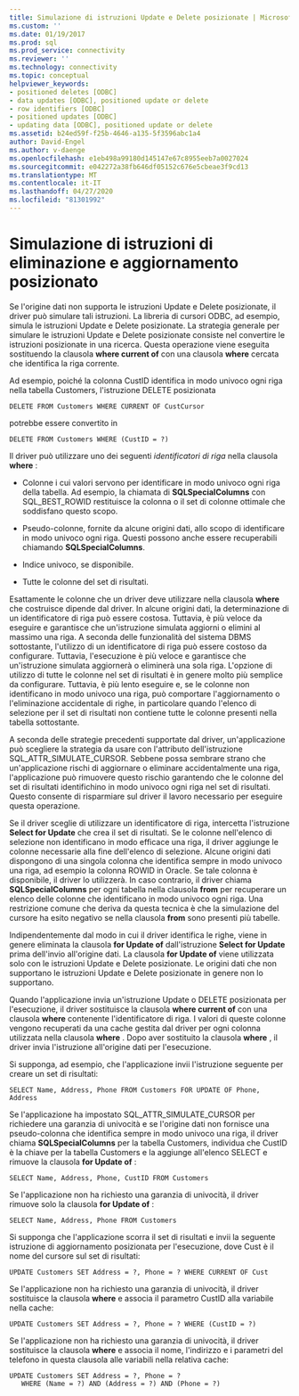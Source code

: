 ```yaml
---
title: Simulazione di istruzioni Update e Delete posizionate | Microsoft Docs
ms.custom: ''
ms.date: 01/19/2017
ms.prod: sql
ms.prod_service: connectivity
ms.reviewer: ''
ms.technology: connectivity
ms.topic: conceptual
helpviewer_keywords:
- positioned deletes [ODBC]
- data updates [ODBC], positioned update or delete
- row identifiers [ODBC]
- positioned updates [ODBC]
- updating data [ODBC], positioned update or delete
ms.assetid: b24ed59f-f25b-4646-a135-5f3596abc1a4
author: David-Engel
ms.author: v-daenge
ms.openlocfilehash: e1eb498a99180d145147e67c8955eeb7a0027024
ms.sourcegitcommit: e042272a38fb646df05152c676e5cbeae3f9cd13
ms.translationtype: MT
ms.contentlocale: it-IT
ms.lasthandoff: 04/27/2020
ms.locfileid: "81301992"
---
```

# <a name="simulating-positioned-update-and-delete-statements"></a>Simulazione di istruzioni di eliminazione e aggiornamento posizionato
Se l'origine dati non supporta le istruzioni Update e Delete posizionate, il driver può simulare tali istruzioni. La libreria di cursori ODBC, ad esempio, simula le istruzioni Update e Delete posizionate. La strategia generale per simulare le istruzioni Update e Delete posizionate consiste nel convertire le istruzioni posizionate in una ricerca. Questa operazione viene eseguita sostituendo la clausola **where current of** con una clausola **where** cercata che identifica la riga corrente.  
  
 Ad esempio, poiché la colonna CustID identifica in modo univoco ogni riga nella tabella Customers, l'istruzione DELETE posizionata  
  
```  
DELETE FROM Customers WHERE CURRENT OF CustCursor  
```  
  
 potrebbe essere convertito in  
  
```  
DELETE FROM Customers WHERE (CustID = ?)  
```  
  
 Il driver può utilizzare uno dei seguenti *identificatori di riga* nella clausola **where** :  
  
-   Colonne i cui valori servono per identificare in modo univoco ogni riga della tabella. Ad esempio, la chiamata di **SQLSpecialColumns** con SQL_BEST_ROWID restituisce la colonna o il set di colonne ottimale che soddisfano questo scopo.  
  
-   Pseudo-colonne, fornite da alcune origini dati, allo scopo di identificare in modo univoco ogni riga. Questi possono anche essere recuperabili chiamando **SQLSpecialColumns**.  
  
-   Indice univoco, se disponibile.  
  
-   Tutte le colonne del set di risultati.  
  
 Esattamente le colonne che un driver deve utilizzare nella clausola **where** che costruisce dipende dal driver. In alcune origini dati, la determinazione di un identificatore di riga può essere costosa. Tuttavia, è più veloce da eseguire e garantisce che un'istruzione simulata aggiorni o elimini al massimo una riga. A seconda delle funzionalità del sistema DBMS sottostante, l'utilizzo di un identificatore di riga può essere costoso da configurare. Tuttavia, l'esecuzione è più veloce e garantisce che un'istruzione simulata aggiornerà o eliminerà una sola riga. L'opzione di utilizzo di tutte le colonne nel set di risultati è in genere molto più semplice da configurare. Tuttavia, è più lento eseguire e, se le colonne non identificano in modo univoco una riga, può comportare l'aggiornamento o l'eliminazione accidentale di righe, in particolare quando l'elenco di selezione per il set di risultati non contiene tutte le colonne presenti nella tabella sottostante.  
  
 A seconda delle strategie precedenti supportate dal driver, un'applicazione può scegliere la strategia da usare con l'attributo dell'istruzione SQL_ATTR_SIMULATE_CURSOR. Sebbene possa sembrare strano che un'applicazione rischi di aggiornare o eliminare accidentalmente una riga, l'applicazione può rimuovere questo rischio garantendo che le colonne del set di risultati identifichino in modo univoco ogni riga nel set di risultati. Questo consente di risparmiare sul driver il lavoro necessario per eseguire questa operazione.  
  
 Se il driver sceglie di utilizzare un identificatore di riga, intercetta l'istruzione **Select for Update** che crea il set di risultati. Se le colonne nell'elenco di selezione non identificano in modo efficace una riga, il driver aggiunge le colonne necessarie alla fine dell'elenco di selezione. Alcune origini dati dispongono di una singola colonna che identifica sempre in modo univoco una riga, ad esempio la colonna ROWID in Oracle. Se tale colonna è disponibile, il driver lo utilizzerà. In caso contrario, il driver chiama **SQLSpecialColumns** per ogni tabella nella clausola **from** per recuperare un elenco delle colonne che identificano in modo univoco ogni riga. Una restrizione comune che deriva da questa tecnica è che la simulazione del cursore ha esito negativo se nella clausola **from** sono presenti più tabelle.  
  
 Indipendentemente dal modo in cui il driver identifica le righe, viene in genere eliminata la clausola **for Update of** dall'istruzione **Select for Update** prima dell'invio all'origine dati. La clausola **for Update of** viene utilizzata solo con le istruzioni Update e Delete posizionate. Le origini dati che non supportano le istruzioni Update e Delete posizionate in genere non lo supportano.  
  
 Quando l'applicazione invia un'istruzione Update o DELETE posizionata per l'esecuzione, il driver sostituisce la clausola **where current of** con una clausola **where** contenente l'identificatore di riga. I valori di queste colonne vengono recuperati da una cache gestita dal driver per ogni colonna utilizzata nella clausola **where** . Dopo aver sostituito la clausola **where** , il driver invia l'istruzione all'origine dati per l'esecuzione.  
  
 Si supponga, ad esempio, che l'applicazione invii l'istruzione seguente per creare un set di risultati:  
  
```  
SELECT Name, Address, Phone FROM Customers FOR UPDATE OF Phone, Address  
```  
  
 Se l'applicazione ha impostato SQL_ATTR_SIMULATE_CURSOR per richiedere una garanzia di univocità e se l'origine dati non fornisce una pseudo-colonna che identifica sempre in modo univoco una riga, il driver chiama **SQLSpecialColumns** per la tabella Customers, individua che CustID è la chiave per la tabella Customers e la aggiunge all'elenco SELECT e rimuove la clausola **for Update of** :  
  
```  
SELECT Name, Address, Phone, CustID FROM Customers  
```  
  
 Se l'applicazione non ha richiesto una garanzia di univocità, il driver rimuove solo la clausola **for Update of** :  
  
```  
SELECT Name, Address, Phone FROM Customers  
```  
  
 Si supponga che l'applicazione scorra il set di risultati e invii la seguente istruzione di aggiornamento posizionata per l'esecuzione, dove Cust è il nome del cursore sul set di risultati:  
  
```  
UPDATE Customers SET Address = ?, Phone = ? WHERE CURRENT OF Cust  
```  
  
 Se l'applicazione non ha richiesto una garanzia di univocità, il driver sostituisce la clausola **where** e associa il parametro CustID alla variabile nella cache:  
  
```  
UPDATE Customers SET Address = ?, Phone = ? WHERE (CustID = ?)  
```  
  
 Se l'applicazione non ha richiesto una garanzia di univocità, il driver sostituisce la clausola **where** e associa il nome, l'indirizzo e i parametri del telefono in questa clausola alle variabili nella relativa cache:  
  
```  
UPDATE Customers SET Address = ?, Phone = ?  
   WHERE (Name = ?) AND (Address = ?) AND (Phone = ?)  
```
